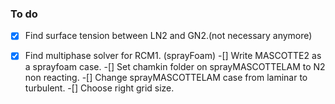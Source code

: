 ### To do 

-[x] Find surface tension between LN2 and GN2.(not necessary anymore)
-[x] Find multiphase solver for RCM1. (sprayFoam)
-[] Write MASCOTTE2 as a sprayfoam case.
-[] Set chamkin folder on sprayMASCOTTELAM to N2 non reacting.
-[] Change sprayMASCOTTELAM case from laminar to turbulent.
-[] Choose right grid size.
 
